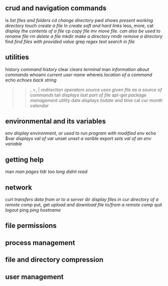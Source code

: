 ## crud and navigation commands
ls *list files and folders*
cd *change directory*
pwd *shows present working directory*
touch *create a file*
ln *create soft and hard links*
less, more, cat *display the contents of a file*
cp *copy file*
mv *move file. can also be used to rename file*
rm *delete a file*
mkdir *make a directory*
rmdir *remove a directory*
find *find files with provided value*
grep *regex text search in file*


## utilities
history *command history*
clear *clears terminal*
man *information about commands*
whoami *current user name*
whereis *location of a command*
echo *echoes back string*
>>, >, | *redirection operators*
source *uses given file as a source of commands*
tail *displays last part of file*
apt-get *package management utility*
date *displays todate and time*
cal *cur month calendar*


## environmental and its variables
env *display environment, or used to run program with modified env*
echo $var *displays val of var*
unset *unset a varible*
export *sets val of an env variable*


## getting help
man *man pages*
tldr *too long didnt read*


## network
curl *transfers data from or to a server*
dir *display files in cur directory of a remote comp*
put, get *upload and download file to/from a remote comp*
quit *logout*
ping *ping hostname*


## file permissions


## process management


## file and directory compression


## user management



